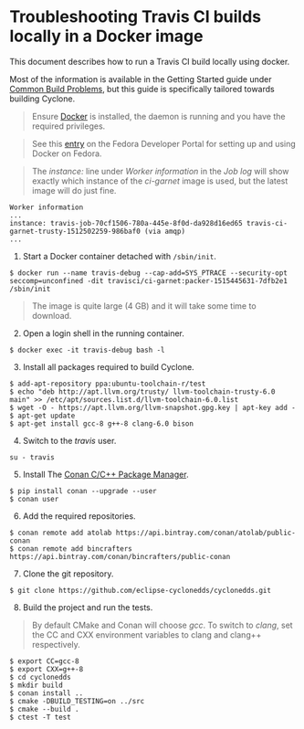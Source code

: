 # Troubleshooting Travis CI builds locally in a Docker image

This document describes how to run a Travis CI build locally using docker.

Most of the information is available in the Getting Started guide under
[Common Build Problems](https://docs.travis-ci.com/user/common-build-problems/#running-a-container-based-docker-image-locally),
but this guide is specifically tailored towards building Cyclone.

> Ensure [Docker](https://www.docker.com/) is installed, the daemon is running
> and you have the required privileges.

> See this [entry](https://developer.fedoraproject.org/tools/docker/about.html)
> on the Fedora Developer Portal for setting up and using Docker on Fedora.

> The _instance:_ line under _Worker information_ in the _Job log_ will show
> exactly which instance of the _ci-garnet_ image is used, but the latest image
> will do just fine.

```
Worker information
...
instance: travis-job-70cf1506-780a-445e-8f0d-da928d16ed65 travis-ci-garnet-trusty-1512502259-986baf0 (via amqp)
...
```

1. Start a Docker container detached with `/sbin/init`.

```
$ docker run --name travis-debug --cap-add=SYS_PTRACE --security-opt seccomp=unconfined -dit travisci/ci-garnet:packer-1515445631-7dfb2e1 /sbin/init
```

> The image is quite large (4 GB) and it will take some time to download.

2. Open a login shell in the running container.

```
$ docker exec -it travis-debug bash -l
```

3. Install all packages required to build Cyclone.

```
$ add-apt-repository ppa:ubuntu-toolchain-r/test
$ echo "deb http://apt.llvm.org/trusty/ llvm-toolchain-trusty-6.0 main" >> /etc/apt/sources.list.d/llvm-toolchain-6.0.list
$ wget -O - https://apt.llvm.org/llvm-snapshot.gpg.key | apt-key add -
$ apt-get update
$ apt-get install gcc-8 g++-8 clang-6.0 bison
```

4. Switch to the _travis_ user.

```
su - travis
```

5. Install The [Conan C/C++ Package Manager](https://conan.io).

```
$ pip install conan --upgrade --user
$ conan user
```

6. Add the required repositories.

```
$ conan remote add atolab https://api.bintray.com/conan/atolab/public-conan
$ conan remote add bincrafters https://api.bintray.com/conan/bincrafters/public-conan
```

7. Clone the git repository.

```
$ git clone https://github.com/eclipse-cyclonedds/cyclonedds.git
```

8. Build the project and run the tests.

> By default CMake and Conan will choose _gcc_. To switch to _clang_, set the
> CC and CXX environment variables to clang and clang++ respectively.

```
$ export CC=gcc-8
$ export CXX=g++-8
$ cd cyclonedds
$ mkdir build
$ conan install ..
$ cmake -DBUILD_TESTING=on ../src
$ cmake --build .
$ ctest -T test
```
